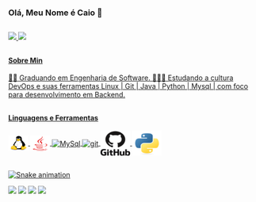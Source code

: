 
### Olá, Meu Nome é Caio 👋

##

<div>
    <a href="https://github.com/riversdiniz">
    <img height="160em" src="https://github-readme-stats.vercel.app/api?username=CaioGunz&show_icons=true&theme=dracula"/>
    <img height="160em" src="https://github-readme-stats.vercel.app/api/top-langs/?username=CaioGunz&layout=compact&langs_count=8&theme=dracula"/>
</div>
    
##
    
#### Sobre Min
👨‍🎓 Graduando em Engenharia de Software.
👨🏻‍💻 Estudando a cultura DevOps e suas ferramentas Linux | Git | Java | Python | Mysql | com foco para desenvolvimento em Backend.
    
##
  
 #### Linguagens e Ferramentas
  
<div style="display: inline_block">
  <img align="center" alt="linux" height="30" width="40" src="https://raw.githubusercontent.com/devicons/devicon/master/icons/linux/linux-original.svg" />
  <img align="center" alt="java" height="30" width="40" src="https://raw.githubusercontent.com/devicons/devicon/master/icons/java/java-plain.svg" /> 
  <img align="center" alt="MySql" height="50" width="60"  src="https://cdn.jsdelivr.net/gh/devicons/devicon/icons/mysql/mysql-original-wordmark.svg" />
  <img align="center" alt="git" height="50" width="60" src="https://cdn.jsdelivr.net/gh/devicons/devicon/icons/git/git-original-wordmark.svg" />
  <img align="center" alt="github" height="50" width="60" src="https://github.com/devicons/devicon/blob/master/icons/github/github-original-wordmark.svg" />
  <img align="center" alt="Python" height="50" width="60" src="https://github.com/devicons/devicon/blob/master/icons/python/python-original.svg" />
</div>
    
##
    
   ![Snake animation](https://github.com/CaioGunz/CaioGunz/blob/output/github-user-contribution.svg)
 
<div> 
    <a href="https://br.linkedin.com/in/caiobarbosadearaujo" target="_blank"><img src="https://img.shields.io/badge/linkedin-%230077B5.svg?style=for-the-badge&logo=linkedin&logoColor=white" target="_blank"></a>
    <a href = "mailto:caiobarbosa2404@hotmail.com"><img src="https://img.shields.io/badge/-Gmail-%23333?style=for-the-badge&logo=gmail&logoColor=white" target="_blank"></a>
    <a href="https://discord.gg/XdYzcCxXtk" target="_blank"><img src="https://img.shields.io/badge/Discord-7289DA?style=for-the-badge&logo=discord&logoColor=white" target="_blank"></a>
    <a href="https://www.instagram.com/caio_gunz/" target="_blank"><img src="https://img.shields.io/badge/-Instagram-%23E4405F?style=for-the-badge&logo=instagram&logoColor=white" target="_blank"></a>
</div>
